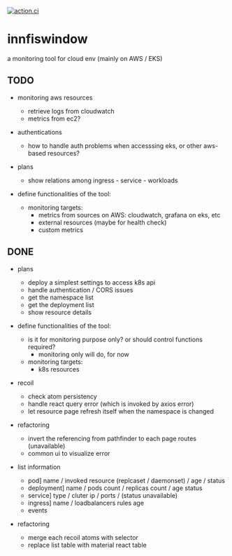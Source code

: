 [![action.ci](https://github.com/Innfi/innfiswindow/actions/workflows/action.yaml/badge.svg)](https://github.com/Innfi/innfiswindow/actions/workflows/action.yaml)

# innfiswindow

a monitoring tool for cloud env (mainly on AWS / EKS)

## TODO

- monitoring aws resources
  - retrieve logs from cloudwatch
  - metrics from ec2?

- authentications
  - how to handle auth problems when accesssing eks, or other aws-based resources?

- plans
  - show relations among ingress - service - workloads

- define functionalities of the tool:
  - monitoring targets:
    - metrics from sources on AWS: cloudwatch, grafana on eks, etc
    - external resources (maybe for health check)
    - custom metrics

## DONE

- plans
  - deploy a simplest settings to access k8s api
  - handle authentication / CORS issues
  - get the namespace list
  - get the deployment list
  - show resource details

- define functionalities of the tool:
  - is it for monitoring purpose only? or should control functions required?
    - monitoring only will do, for now 
  - monitoring targets:
    - k8s resources

- recoil
  - check atom persistency 
  - handle react query error (which is invoked by axios error)
  - let resource page refresh itself when the namespace is changed

- refactoring
  - invert the referencing from pathfinder to each page routes (unavailable)
  - common ui to visualize error

- list information
  - pod] name / invoked resource (replcaset / daemonset) / age / status 
  - deployment] name / pods count / replicas count  / age status
  - service] type / cluter ip / ports / (status unavailable)
  - ingress] name / loadbalancers rules age
  - events

- refactoring
  - merge each recoil atoms with selector
  - replace list table with material react table
